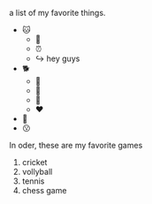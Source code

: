 a list of my favorite things.
* 🐱
  * 🦩
  * ⏰
  * ↪️
hey guys   
* 🐕
  * 🏐
  * 🏏
  * 🍨
  * ❤️
* 👫
* 😗


In oder, these are my favorite games
1. cricket
2. vollyball
3. tennis
4. chess game
